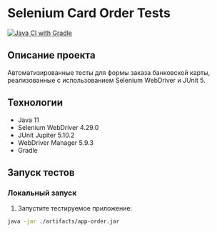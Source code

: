 # Selenium Card Order Tests

[![Java CI with Gradle](https://github.com/aliyavoronkina/selenium/actions/workflows/gradle.yml/badge.svg)](https://github.com/aliyavoronkina/selenium/actions/workflows/gradle.yml)

## Описание проекта

Автоматизированные тесты для формы заказа банковской карты, реализованные с использованием Selenium WebDriver и JUnit 5.

## Технологии

- Java 11
- Selenium WebDriver 4.29.0
- JUnit Jupiter 5.10.2
- WebDriver Manager 5.9.3
- Gradle

## Запуск тестов

### Локальный запуск

1. Запустите тестируемое приложение:
```bash
java -jar ./artifacts/app-order.jar
